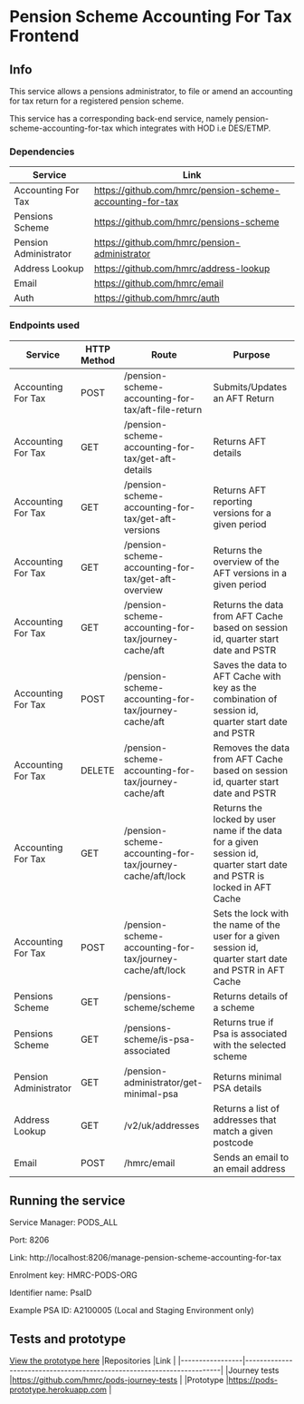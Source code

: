 # Pension Scheme Accounting For Tax Frontend 

## Info

This service allows a pensions administrator, to file or amend an accounting for tax return for a registered pension scheme.

This service has a corresponding back-end service, namely pension-scheme-accounting-for-tax which integrates with HOD i.e DES/ETMP.

### Dependencies

|Service                |Link                                                             |
|-----------------------|-----------------------------------------------------------------|
|Accounting For Tax     |https://github.com/hmrc/pension-scheme-accounting-for-tax        |
|Pensions Scheme        |https://github.com/hmrc/pensions-scheme                          |
|Pension Administrator  |https://github.com/hmrc/pension-administrator                    |
|Address Lookup         |https://github.com/hmrc/address-lookup                           |
|Email                  |https://github.com/hmrc/email                                    |
|Auth                   |https://github.com/hmrc/auth                                     |

### Endpoints used   

|Service                | HTTP Method | Route | Purpose
|-----------------------|-------------|-----------------------------------------------------------|----------------------------------------------------------------------|
|Accounting For Tax     | POST        | /pension-scheme-accounting-for-tax/aft-file-return        | Submits/Updates an AFT Return                                        |
|Accounting For Tax     | GET         | /pension-scheme-accounting-for-tax/get-aft-details        | Returns AFT details                                                  |
|Accounting For Tax     | GET         | /pension-scheme-accounting-for-tax/get-aft-versions       | Returns AFT reporting versions for a given period                                   |
|Accounting For Tax     | GET         | /pension-scheme-accounting-for-tax/get-aft-overview       | Returns the overview of the AFT versions in a given period|
|Accounting For Tax     | GET         | /pension-scheme-accounting-for-tax/journey-cache/aft      | Returns the data from AFT Cache based on session id, quarter start date and PSTR                                  |
|Accounting For Tax     | POST        | /pension-scheme-accounting-for-tax/journey-cache/aft      | Saves the data to AFT Cache with key as the combination of session id, quarter start date and PSTR                                      |
|Accounting For Tax     | DELETE      | /pension-scheme-accounting-for-tax/journey-cache/aft      | Removes the data from AFT Cache based on session id, quarter start date and PSTR                                  |
|Accounting For Tax     | GET         | /pension-scheme-accounting-for-tax/journey-cache/aft/lock | Returns the locked by user name if the data for a given session id, quarter start date and PSTR is locked in AFT Cache                                         |
|Accounting For Tax     | POST        | /pension-scheme-accounting-for-tax/journey-cache/aft/lock | Sets the lock with the name of the user for a given session id, quarter start date and PSTR in AFT Cache                                            |
|Pensions Scheme        | GET         | /pensions-scheme/scheme                                   | Returns details of a scheme                                          |
|Pensions Scheme        | GET         | /pensions-scheme/is-psa-associated                        | Returns true if Psa is associated with the selected scheme           |
|Pension Administrator  | GET         | /pension-administrator/get-minimal-psa                    | Returns minimal PSA details                                          | 
|Address Lookup         | GET         | /v2/uk/addresses                                          | Returns a list of addresses that match a given postcode              | 
|Email                  | POST        | /hmrc/email                                               | Sends an email to an email address                                   | 

## Running the service

Service Manager: PODS_ALL

Port: 8206

Link: http://localhost:8206/manage-pension-scheme-accounting-for-tax

Enrolment key: HMRC-PODS-ORG

Identifier name: PsaID

Example PSA ID: A2100005 (Local and Staging Environment only)

## Tests and prototype

[View the prototype here](https://pods-prototype.herokuapp.com)
|Repositories     |Link                                                                   |
|-----------------|-----------------------------------------------------------------------|
|Journey tests    |https://github.com/hmrc/pods-journey-tests                             |
|Prototype        |https://pods-prototype.herokuapp.com                                   |
